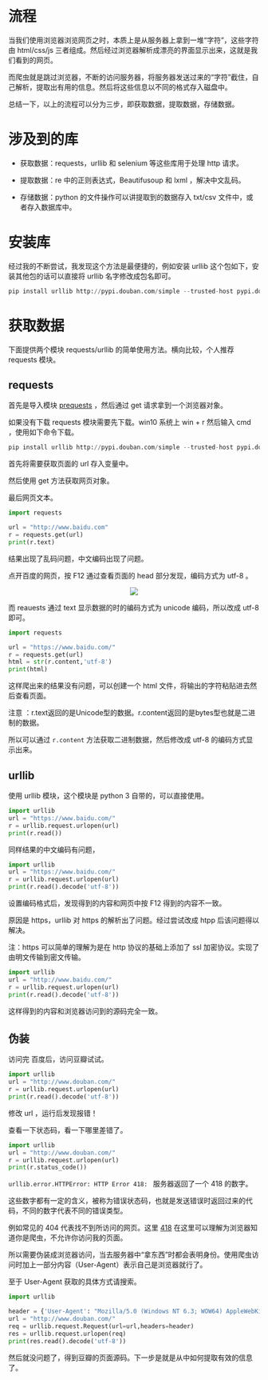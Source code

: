 # 流程

当我们使用浏览器浏览网页之时，本质上是从服务器上拿到一堆“字符”，这些字符由 html/css/js 三者组成。然后经过浏览器解析成漂亮的界面显示出来，这就是我们看到的网页。

而爬虫就是跳过浏览器，不断的访问服务器，将服务器发送过来的“字符”截住，自己解析，提取出有用的信息。然后将这些信息以不同的格式存入磁盘中。

总结一下，以上的流程可以分为三步，即获取数据，提取数据，存储数据。

# 涉及到的库

* 获取数据：requests，urllib 和 selenium 等这些库用于处理 http 请求。

* 提取数据：re 中的正则表达式，Beautifusoup 和 lxml ，解决中文乱码。

* 存储数据：python 的文件操作可以讲提取到的数据存入 txt/csv 文件中，或者存入数据库中。

# 安装库

经过我的不断尝试，我发现这个方法是最便捷的，例如安装 urllib 这个包如下，安装其他包的话可以直接将 urllib 名字修改成包名即可。

```python
pip install urllib http://pypi.douban.com/simple --trusted-host pypi.douban.com
```

# 获取数据

下面提供两个模块 requests/urllib 的简单使用方法。横向比较，个人推荐 requests 模块。

## requests 

首先是导入模块 [prequests](https://requests.readthedocs.io/en/master/) ，然后通过 get 请求拿到一个浏览器对象。

如果没有下载 requests 模块需要先下载。win10 系统上 win + r 然后输入 cmd ，使用如下命令下载。

```python
pip install urllib http://pypi.douban.com/simple --trusted-host pypi.douban.com
```

首先将需要获取页面的 url 存入变量中。

然后使用 get 方法获取网页对象。

最后网页文本。

```python
import requests

url = "http://www.baidu.com"
r = requests.get(url)
print(r.text)
```

结果出现了乱码问题，中文编码出现了问题。

点开百度的网页，按 F12 通过查看页面的 head 部分发现，编码方式为 utf-8 。

<div align="center"> <img src="https://gitee.com/weijiew/pic/raw/master/img/20200617162258.png"/> </div>

而 reauests 通过 text 显示数据的时的编码方式为 unicode 编码，所以改成 utf-8 即可。

```python
import requests

url = "https://www.baidu.com/"
r = requests.get(url)
html = str(r.content,'utf-8')
print(html)
```

这样爬出来的结果没有问题，可以创建一个 html 文件，将输出的字符粘贴进去然后查看页面。

注意 ：r.text返回的是Unicode型的数据。r.content返回的是bytes型也就是二进制的数据。

所以可以通过 `r.content` 方法获取二进制数据，然后修改成 utf-8 的编码方式显示出来。

## urllib 

使用 urllib 模块，这个模块是 python 3 自带的，可以直接使用。

```python
import urllib
url = "https://www.baidu.com/"
r = urllib.request.urlopen(url)
print(r.read())
```

同样结果的中文编码有问题，

```python
import urllib
url = "https://www.baidu.com/"
r = urllib.request.urlopen(url)
print(r.read().decode('utf-8'))
```

设置编码格式后，发现得到的内容和网页中按 F12 得到的内容不一致。

原因是 https，urllib 对 https 的解析出了问题。经过尝试改成 htpp 后该问题得以解决。

注：https 可以简单的理解为是在 http 协议的基础上添加了 ssl 加密协议。实现了由明文传输到密文传输。

```python
import urllib
url = "http://www.baidu.com/"
r = urllib.request.urlopen(url)
print(r.read().decode('utf-8'))
```

这样得到的内容和浏览器访问到的源码完全一致。

## 伪装

访问完 百度后，访问豆瓣试试。

```python
import urllib
url = "http://www.douban.com/"
r = urllib.request.urlopen(url)
print(r.read().decode('utf-8'))
```

修改 url ，运行后发现报错！

查看一下状态码，看一下哪里差错了。

```python
import urllib
url = "http://www.douban.com/"
r = urllib.request.urlopen(url)
print(r.status_code())
```
`urllib.error.HTTPError: HTTP Error 418: ` 服务器返回了一个 418 的数字。

这些数字都有一定的含义，被称为错误状态码，也就是发送错误时返回过来的代码，不同的数字代表不同的错误类型。

例如常见的 404 代表找不到所访问的网页。这里 [418](https://developer.mozilla.org/zh-CN/docs/Web/HTTP/Status/418) 在这里可以理解为浏览器知道你是爬虫，不允许你访问我的页面。

所以需要伪装成浏览器访问，当去服务器中“拿东西”时都会表明身份。使用爬虫访问时加上一部分内容（User-Agent）表示自己是浏览器就行了。

至于 User-Agent 获取的具体方式请搜索。

```python
import urllib

header = {'User-Agent': "Mozilla/5.0 (Windows NT 6.3; WOW64) AppleWebKit/537.36 (KHTML, like Gecko) Chrome/39.0.2171.95 Safari/537.36"}
url = "http://www.douban.com/"
req = urllib.request.Request(url=url,headers=header)
res = urllib.request.urlopen(req)
print(res.read().decode('utf-8'))
```

然后就没问题了，得到豆瓣的页面源码。下一步是就是从中如何提取有效的信息了。
